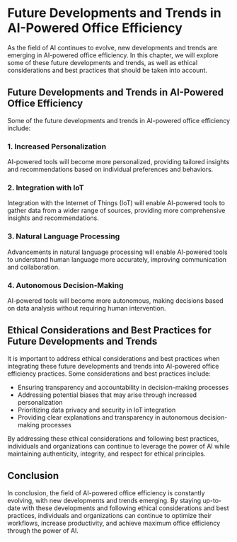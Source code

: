 Future Developments and Trends in AI-Powered Office Efficiency
================================================================================================================================================================

As the field of AI continues to evolve, new developments and trends are emerging in AI-powered office efficiency. In this chapter, we will explore some of these future developments and trends, as well as ethical considerations and best practices that should be taken into account.

Future Developments and Trends in AI-Powered Office Efficiency
--------------------------------------------------------------

Some of the future developments and trends in AI-powered office efficiency include:

### 1. Increased Personalization

AI-powered tools will become more personalized, providing tailored insights and recommendations based on individual preferences and behaviors.

### 2. Integration with IoT

Integration with the Internet of Things (IoT) will enable AI-powered tools to gather data from a wider range of sources, providing more comprehensive insights and recommendations.

### 3. Natural Language Processing

Advancements in natural language processing will enable AI-powered tools to understand human language more accurately, improving communication and collaboration.

### 4. Autonomous Decision-Making

AI-powered tools will become more autonomous, making decisions based on data analysis without requiring human intervention.

Ethical Considerations and Best Practices for Future Developments and Trends
----------------------------------------------------------------------------

It is important to address ethical considerations and best practices when integrating these future developments and trends into AI-powered office efficiency practices. Some considerations and best practices include:

* Ensuring transparency and accountability in decision-making processes
* Addressing potential biases that may arise through increased personalization
* Prioritizing data privacy and security in IoT integration
* Providing clear explanations and transparency in autonomous decision-making processes

By addressing these ethical considerations and following best practices, individuals and organizations can continue to leverage the power of AI while maintaining authenticity, integrity, and respect for ethical principles.

Conclusion
----------

In conclusion, the field of AI-powered office efficiency is constantly evolving, with new developments and trends emerging. By staying up-to-date with these developments and following ethical considerations and best practices, individuals and organizations can continue to optimize their workflows, increase productivity, and achieve maximum office efficiency through the power of AI.
